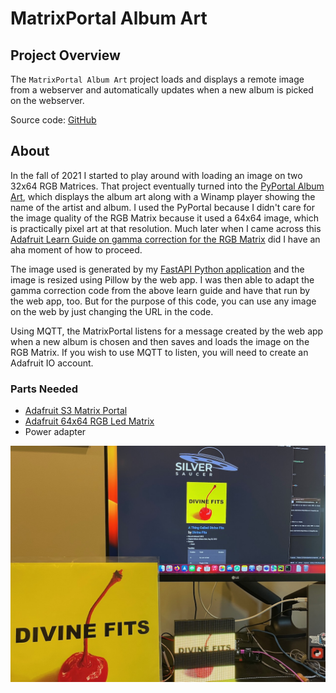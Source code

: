 # MatrixPortal Album Art

##  Project Overview

The `MatrixPortal Album Art` project loads and displays a remote image from a webserver and automatically updates when a new album is picked on the webserver.

Source code: [GitHub](https://github.com/prcutler/circuitpython-albumart)

## About

In the fall of 2021 I started to play around with loading an image on two 32x64 RGB Matrices.  That project eventually turned into the [PyPortal Album Art](https://paulcutler.org/project/albumart/), which displays the album art along with a Winamp player showing the name of the artist and album.  I used the PyPortal because I didn't care for the image quality of the RGB Matrix because it used a 64x64 image, which is practically pixel art at that resolution. Much later when I came across this [Adafruit Learn Guide on gamma correction for the RGB Matrix](https://learn.adafruit.com/image-correction-for-rgb-led-matrices) did I have an aha moment of how to proceed.

The image used is generated by my [FastAPI Python application](https://github.com/prcutler/silversaucer) and the image is resized using Pillow by the web app.  I was then able to adapt the gamma correction code from the above learn guide and have that run by the web app, too.  But for the purpose of this code, you can use any image on the web by just changing the URL in the code.

Using MQTT, the MatrixPortal listens for a message created by the web app when a new album is chosen and then saves and loads the image on the RGB Matrix.  If you wish to use MQTT to listen, you will need to create an Adafruit IO account.

### Parts Needed

* [Adafruit S3 Matrix Portal](https://www.adafruit.com/product/5778)
* [Adafruit 64x64 RGB Led Matrix](https://www.adafruit.com/product/3649)
* Power adapter

![An album by Divine Fits, showing the album sleeve, the art on a computer screen and the same image on an RGB Matrix](divinefits.jpeg)
